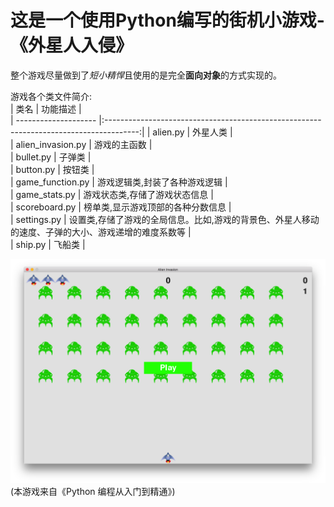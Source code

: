# 这是一个使用Python编写的街机小游戏-《外星人入侵》

整个游戏尽量做到了*短小精悍*且使用的是完全**面向对象**的方式实现的。  

游戏各个类文件简介:  
 | 类名                  |  功能描述                                                                              |  
 | -------------------- |:--------------------------------------------------------------------------------------:| 
 | alien.py             |  外星人类                                                                               |  
 | alien_invasion.py    |  游戏的主函数                                                                            |  
 | bullet.py            |  子弹类                                                                                 |  
 | button.py            |  按钮类                                                                                 |  
 | game_function.py     |  游戏逻辑类,封装了各种游戏逻辑                                                             |  
 | game_stats.py        |  游戏状态类,存储了游戏状态信息                                                             |  
 | scoreboard.py        |  榜单类,显示游戏顶部的各种分数信息                                                          |  
 | settings.py          |  设置类,存储了游戏的全局信息。比如,游戏的背景色、外星人移动的速度、子弹的大小、游戏递增的难度系数等  |  
 | ship.py              |  飞船类                                                                                 |  
 
 ![游戏运行界面](images/alien_invasion.png)
 (本游戏来自《Python 编程从入门到精通》)
